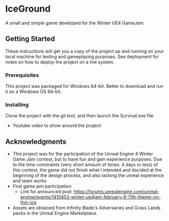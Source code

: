 # IceGround
A small and simple game developed for the Winter UE4 GameJam. 

## Getting Started
These instructions will get you a copy of the project up and running on your local machine for testing and gameplaying purposes. See deployment for notes on how to deploy the project on a live system.

### Prerequisites
This project was packaged for Windows 64-bit. Better to download and run it on a Windows OS 64-bit.

### Installing
Clone the project with the git tool, and then launch the Survival.exe file. 
* Youtube video to show around the project: 

## Acknowledgments 
* This project was for the participation of the Unreal Engine 4 Winter Game Jam contest, but to have fun and gain experience purposes. Due to the time constraints (very short amount of times: 4 days or less) of this contest, the game did not finish what I intended and decided at the beginning of the design process, and also lacking the unreal experience and team works.
* First game jam participation.  
  * Link for announced post: https://forums.unrealengine.com/unreal-engine/events/1410453-winter-ue4jam-february-8-11th-theme-on-thin-ice
* Assets are obtained from Infinity Blade's Adversaries and Grass Lands packs in the Unreal Engine Marketplace. 
